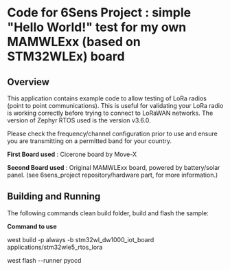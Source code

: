# Code for 6Sens Project : simple "Hello World!" test for my own MAMWLExx (based on STM32WLEx) board

## Overview
This application contains example code to allow testing of LoRa radios (point to point communications). This is useful for validating your LoRa radio is working correctly before trying to connect to LoRaWAN networks. The version of Zephyr RTOS used is the version v3.6.0.

Please check the frequency/channel configuration prior to use and ensure you are transmitting on a permitted band for your country.

**First Board used** :  Cicerone board by Move-X 

**Second Board used** : Original MAMWLExx board, powered by battery/solar panel. (see 6sens_project repository/hardware part, for more information.)

## Building and Running
The following commands clean build folder, build and flash the sample:

**Command to use**

west build -p always -b stm32wl_dw1000_iot_board applications/stm32wle5_rtos_lora

west flash --runner pyocd